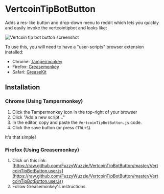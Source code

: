# VertcoinTipBotButton

Adds a res-like button and drop-down menu to reddit which lets you quickly and easily invoke the vertcointipbot and looks like:

![Vertcoin tip bot button screenshot](http://fuzzywuzzie.github.io/VertcoinTipBotButton/screenshot.png)

To use this, you will need to have a "user-scripts" browser extension installed:

* Chrome: [Tampermonkey](https://chrome.google.com/webstore/detail/tampermonkey/dhdgffkkebhmkfjojejmpbldmpobfkfo?hl=en)
* Firefox: [Greasemonkey](https://addons.mozilla.org/en-US/firefox/addon/greasemonkey/)
* Safari: [GreaseKit](http://8-p.info/greasekit/)

## Installation

### Chrome (Using Tampermonkey)

1. Click the Tampermonkey icon in the top-right of your browser
2. Click "Add a new script..."
3. In the editor, copy and paste the `VertcoinTipBotButton.js` code.
4. Click the save button (or press `CTRL+S`).

It's that simple!

### Firefox (Using Greasemonkey)

1. Click on this link: [https://raw.github.com/FuzzyWuzzie/VertcoinTipBotButton/master/VertcoinTipBotButton.user.js](https://raw.github.com/FuzzyWuzzie/VertcoinTipBotButton/master/VertcoinTipBotButton.user.js)
2. Follow Greasemonkey's instructions.